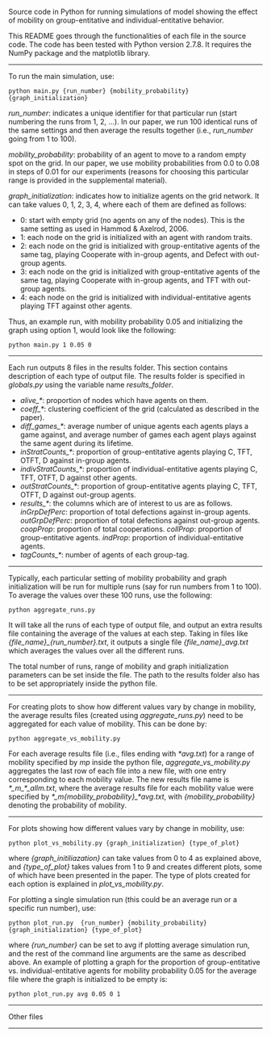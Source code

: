 Source code in Python for running simulations of model showing the effect of mobility on group-entitative and individual-entitative behavior.

This README goes through the functionalities of each file in the source code. The code has been tested with Python version 2.7.8. It requires the NumPy package and the matplotlib library.

----------------------------------

To run the main simulation, use:

	python main.py {run_number} {mobility_probability} {graph_initialization}
	
*run_number*: indicates a unique identifier for that particular run (start numbering the runs from 1, 2, ...). In our paper, we run 100 identical runs of the same settings and then average the results together (i.e., *run_number* going from 1 to 100).

*mobility_probability*: probability of an agent to move to a random empty spot on the grid. In our paper, we use mobility probabilities from 0.0 to 0.08 in steps of 0.01 for our experiments (reasons for choosing this particular range is provided in the supplemental material).

*graph_initialization*: indicates how to initialize agents on the grid network. It can take values 0, 1, 2, 3, 4, where each of them are defined as follows:

- 0: start with empty grid (no agents on any of the nodes). This is the same setting as used in Hammod & Axelrod, 2006.
- 1: each node on the grid is initialized with an agent with random traits.
- 2: each node on the grid is initialized with group-entitative agents of the same tag, playing Cooperate with in-group agents, and Defect with out-group agents.
- 3: each node on the grid is initialized with group-entitative agents of the same tag, playing Cooperate with in-group agents, and TFT with out-group agents.
- 4: each node on the grid is initialized with individual-entitative agents playing TFT against other agents.

Thus, an example run, with mobility probability 0.05 and initializing the graph using option 1, would look like the following:

	python main.py 1 0.05 0

----------------------------------

Each run outputs 8 files in the results folder. This section contains description of each type of output file. The results folder is specified in *globals.py* using the variable name *results_folder*.

- *alive_\**: proportion of nodes which have agents on them.
- *coeff_\**: clustering coefficient of the grid (calculated as described in the paper).
- *diff_games_\**: average number of unique agents each agents plays a game against, and average number of games each agent plays against the same agent during its lifetime.
- *inStratCounts_\**: proportion of group-entitative agents playing C, TFT, OTFT, D against in-group agents.
- *indivStratCounts_\**: proportion of individual-entitative agents playing C, TFT, OTFT, D against other agents.
- *outStratCounts_\**: proportion of group-entitative agents playing C, TFT, OTFT, D against out-group agents.
- *results_\**: the columns which are of interest to us are as follows. *inGrpDefPerc*: proportion of total defections against in-group agents. *outGrpDefPerc*: proportion of total defections against out-group agents. *coopProp*: proportion of total cooperations. *collProp*: proportion of group-entitative agents. *indProp*: proportion of individual-entitative agents.
- *tagCounts_\**: number of agents of each group-tag.

----------------------------------

Typically, each particular setting of mobility probability and graph initialization will be run for multiple runs (say for run numbers from 1 to 100). To average the values over these 100 runs, use the following:

	python aggregate_runs.py
	
It will take all the runs of each type of output file, and output an extra results file containing the average of the values at each step. Taking in files like *{file_name}\_{run_number}.txt*, it outputs a single file *{file_name}\_avg.txt* which averages the values over all the different runs.

The total number of runs, range of mobility and graph initialization parameters can be set inside the file. The path to the results folder also has to be set appropriately inside the python file.

----------------------------------

For creating plots to show how different values vary by change in mobility, the average results files (created using *aggregate_runs.py*) need to be aggregated for each value of mobility. This can be done by:

	python aggregate_vs_mobility.py

For each average results file (i.e., files ending with *\*avg.txt*) for a range of mobility specified by *mp* inside the python file, *aggregate_vs_mobility.py* aggregates the last row of each file into a new file, with one entry corresponding to each mobility value. The new results file name is *\*\_m\_\*_allm.txt*, where the average results file for each mobility value were specified by *\*\_m{mobility_probability}\_\*avg.txt*, with *{mobility_probability}* denoting the probability of mobility.

----------------------------------

For plots showing how different values vary by change in mobility, use:

	python plot_vs_mobility.py {graph_initialization} {type_of_plot}

where *{graph_initiliazation}* can take values from 0 to 4 as explained above, and *{type_of_plot}* takes values from 1 to 9 and creates different plots, some of which have been presented in the paper. The type of plots created for each option is explained in *plot_vs_mobility.py*.

For plotting a single simulation run (this could be an average run or a specific run number), use:

	python plot_run.py  {run_number} {mobility_probability} {graph_initialization} {type_of_plot}
	
where *{run_number}* can be set to avg if plotting average simulation run, and the rest of the command line arguments are the same as described above. An example of plotting a graph for the proportion of group-entitative vs. individual-entitative agents for mobility probability 0.05 for the average file where the graph is initialized to be empty is:

	python plot_run.py avg 0.05 0 1


----------------------------------

Other files



----------------------------------